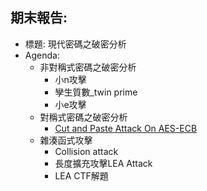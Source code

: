 ##  期末報告:
- 標題: 現代密碼之破密分析
- Agenda:
  - 非對稱式密碼之破密分析
    - 小n攻擊
    - 孿生質數_twin prime
    - 小e攻擊 
  - 對稱式密碼之破密分析
    - [Cut and Paste Attack On AES-ECB](https://id0-rsa.pub/problem/26/) 
  - 雜湊函式攻擊
    - Collision attack
    - 長度擴充攻擊LEA Attack
    - LEA CTF解題
